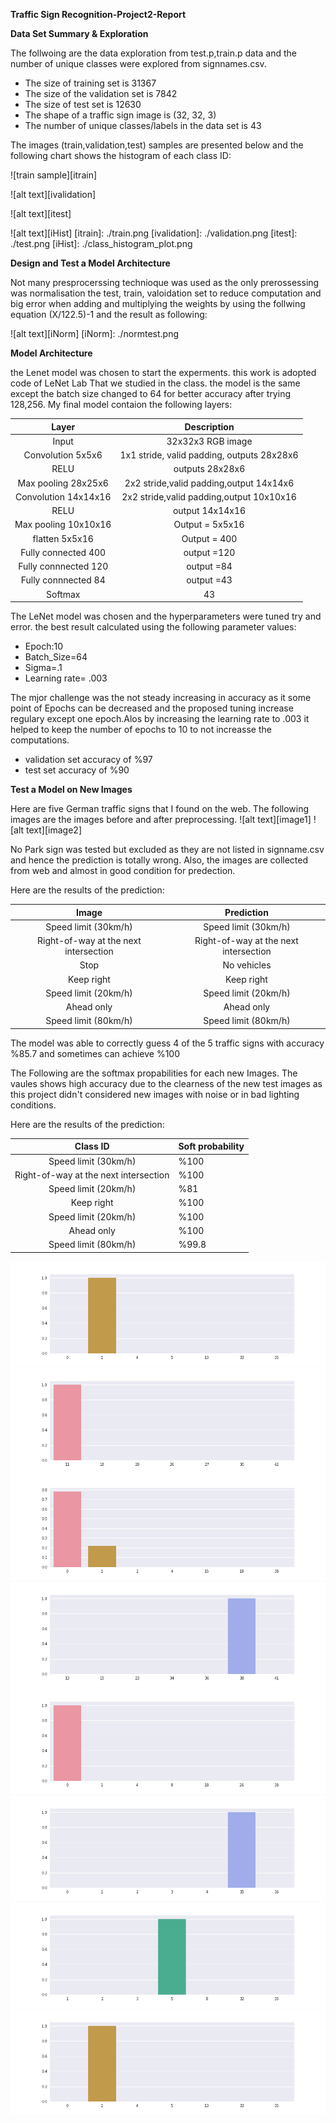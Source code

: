 **Traffic Sign Recognition-Project2-Report** 



[//]: # (Image References)

[iSoft1]: ./SoftPredict0.png "ImgSoft0"
[iSoft2]: ./SoftPredict1.png "ImgSoft1"
[iSoft3]: ./SoftPredict2.png "ImgSoft2"
[iSoft4]: ./SoftPredict3.png "ImgSoft3"
[iSoft5]: ./SoftPredict4.png "ImgSoft4"
[iSoft6]: ./SoftPredict5.png "ImgSoft5"
[iSoft7]: ./SoftPredict6.png "ImgSoft6"
[iSoft8]: ./SoftPredict0.png "ImgSoft7"


**Data Set Summary & Exploration**

The follwoing are the data exploration from test.p,train.p data and the number of unique classes were explored from signnames.csv.

* The size of training set is 31367
* The size of the validation set is 7842
* The size of test set is 12630
* The shape of a traffic sign image is (32, 32, 3)
* The number of unique classes/labels in the data set is 43

The images (train,validation,test) samples are presented below and the following chart shows the histogram of each class ID:


![train sample][itrain]

![alt text][ivalidation]

![alt text][itest]

![alt text][iHist] 
[itrain]: ./train.png 
[ivalidation]: ./validation.png 
[itest]: ./test.png 
[iHist]: ./class_histogram_plot.png 

**Design and Test a Model Architecture**

Not many presprocerssing technioque was used as the only prerossessing was normalisation the test, train, valoidation set to reduce computation and big error when adding and multiplying the weights by using the follwing equation (X/122.5)-1 and the result as following:

![alt text][iNorm] 
[iNorm]: ./normtest.png



**Model Architecture**

the Lenet model was chosen to start the experments. this work is adopted code of LeNet Lab That we studied in the class. the model is the same except the batch size changed to 64 for better accuracy after trying 128,256. 
My final model contaion the following layers:

| Layer         		|     Description	        					| 
|:---------------------:|:---------------------------------------------:| 
|Input         		    | 32x32x3 RGB image   							| 
|Convolution 5x5x6    	| 1x1 stride, valid padding, outputs 28x28x6 	|
|RELU					| outputs 28x28x6 								|
|Max pooling 28x25x6 	| 2x2 stride,valid padding,output 14x14x6 		|
|Convolution 14x14x16   | 2x2 stride,valid padding,output 10x10x16      |
|RELU                   |                          output 14x14x16      |
|Max pooling 10x10x16   |                          Output = 5x5x16      |
|flatten 5x5x16         |                          Output = 400         |
|Fully connected 400	|                          output =120    		|
|Fully connnected  120  |                          output =84           |
|Fully connnected  84   |                          output =43           |
|Softmax				|                                  43           |


The LeNet model was chosen and the hyperparameters were tuned try and error. the best result calculated using the following parameter values:

* Epoch:10
* Batch_Size=64
* Sigma=.1
* Learning rate= .003

The mjor challenge was the not steady increasing in accuracy as it some point of Epochs can be decreased and the proposed tuning increase regulary except one epoch.Alos by increasing the learning rate to .003 it helped to keep the number of epochs to 10 to not increasse the computations. 
* validation set accuracy of %97
* test set accuracy of %90



**Test a Model on New Images**

Here are five German traffic signs that I found on the web. The following images are the images before and after preprocessing.
![alt text][image1]
![alt text][image2]

No Park sign was tested but excluded  as they are not listed in signname.csv and hence the prediction is totally wrong. Also, the images are collected from web and almost in good condition for predection.


Here are the results of the prediction:

| Image			        |     Prediction	        					     | 
|:---------------------:|:---------------------------------------------:     | 
|Speed limit (30km/h)	               |Speed limit (30km/h)		         | 
|Right-of-way at the next intersection |Right-of-way at the next intersection|
|Stop				                   | No vehicles						 |
|Keep right	      	                   | Keep right	     				     |
|Speed limit (20km/h)		           | Speed limit (20km/h) 			     |
|Ahead only                            |Ahead only                           |
|Speed limit (80km/h)                  |Speed limit (80km/h)                 |

The model was able to correctly guess 4 of the 5 traffic signs with accuracy %85.7 and sometimes can achieve %100 

The Following are the softmax propabilities for each new Images. The vaules shows high accuracy due to the clearness of the new test images as this project didn't considered new images with noise or in bad lighting conditions. 

Here are the results of the prediction:

| Class ID 			                   |  Soft probability| 
|:------------------------------------:|:-----------------| 
|Speed limit (30km/h)	               |%100		      | 
|Right-of-way at the next intersection |%100              |
|Speed limit (20km/h)                  | %81			  |
|Keep right	      	                   |%100     		  |
|Speed limit (20km/h)		           | %100 			  |
|Ahead only                            |%100              |
|Speed limit (80km/h)                  | %99.8            |

![alt text][iSoft1]
![alt text][iSoft2]
![alt text][iSoft3]
![alt text][iSoft4]
![alt text][iSoft5]
![alt text][iSoft6]
![alt text][iSoft7]
![alt text][iSoft8]